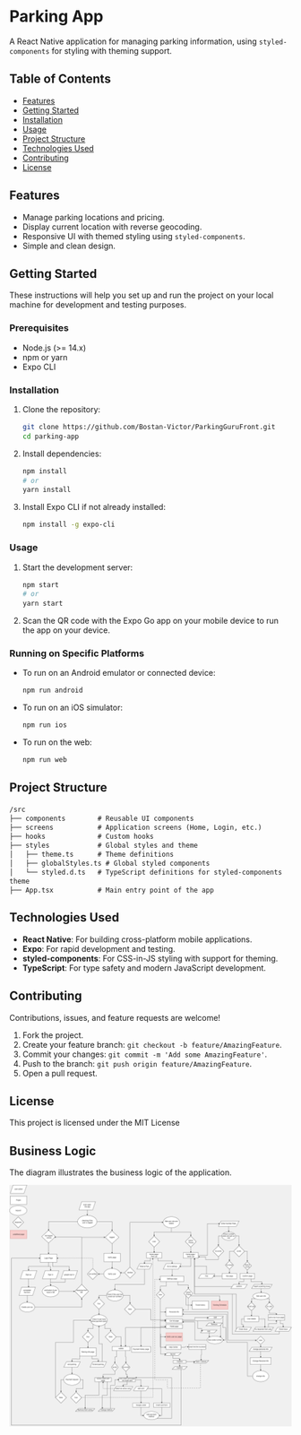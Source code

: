 # Parking App

A React Native application for managing parking information, using `styled-components` for styling with theming support.

## Table of Contents

- [Features](#features)
- [Getting Started](#getting-started)
- [Installation](#installation)
- [Usage](#usage)
- [Project Structure](#project-structure)
- [Technologies Used](#technologies-used)
- [Contributing](#contributing)
- [License](#license)

## Features

- Manage parking locations and pricing.
- Display current location with reverse geocoding.
- Responsive UI with themed styling using `styled-components`.
- Simple and clean design.

## Getting Started

These instructions will help you set up and run the project on your local machine for development and testing purposes.

### Prerequisites

- Node.js (>= 14.x)
- npm or yarn
- Expo CLI

### Installation

1. Clone the repository:

   ```bash
   git clone https://github.com/Bostan-Victor/ParkingGuruFront.git
   cd parking-app
   ```

2. Install dependencies:

   ```bash
   npm install
   # or
   yarn install
   ```

3. Install Expo CLI if not already installed:

   ```bash
   npm install -g expo-cli
   ```

### Usage

1. Start the development server:

   ```bash
   npm start
   # or
   yarn start
   ```

2. Scan the QR code with the Expo Go app on your mobile device to run the app on your device.

### Running on Specific Platforms

- To run on an Android emulator or connected device:

  ```bash
  npm run android
  ```

- To run on an iOS simulator:

  ```bash
  npm run ios
  ```

- To run on the web:

  ```bash
  npm run web
  ```

## Project Structure

```
/src
├── components        # Reusable UI components
├── screens           # Application screens (Home, Login, etc.)
├── hooks             # Custom hooks
├── styles            # Global styles and theme
│   ├── theme.ts      # Theme definitions
│   ├── globalStyles.ts # Global styled components
│   └── styled.d.ts   # TypeScript definitions for styled-components theme
├── App.tsx           # Main entry point of the app
```

## Technologies Used

- **React Native**: For building cross-platform mobile applications.
- **Expo**: For rapid development and testing.
- **styled-components**: For CSS-in-JS styling with support for theming.
- **TypeScript**: For type safety and modern JavaScript development.

## Contributing

Contributions, issues, and feature requests are welcome!

1. Fork the project.
2. Create your feature branch: `git checkout -b feature/AmazingFeature`.
3. Commit your changes: `git commit -m 'Add some AmazingFeature'`.
4. Push to the branch: `git push origin feature/AmazingFeature`.
5. Open a pull request.

## License

This project is licensed under the MIT License

## Business Logic

The diagram illustrates the business logic of the application.

![Business Logic Diagram](./assets/project_schema.png)
